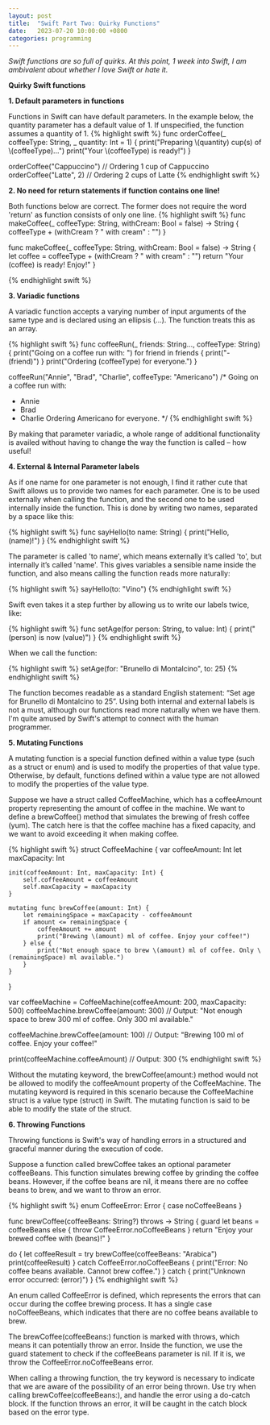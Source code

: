 ```yaml
---
layout: post
title:  "Swift Part Two: Quirky Functions"
date:   2023-07-20 10:00:00 +0800
categories: programming
---
```

<p><i>
Swift functions are so full of quirks. At this point, 1 week into Swift, I am ambivalent about whether I love Swift or hate it.
</i></p>

<p><b>Quirky Swift functions</b></p>
<p><b>1. Default parameters in functions</b></p>
Functions in Swift can have default parameters. In the example below, the quantity parameter has a default value of 1. If unspecified, the function assumes a quantity of 1.
{% highlight swift %}
func orderCoffee(_ coffeeType: String, _ quantity: Int = 1) {
    print("Preparing \(quantity) cup(s) of \(coffeeType)...")
    print("Your \(coffeeType) is ready!")
}

orderCoffee("Cappuccino") // Ordering 1 cup of Cappuccino
orderCoffee("Latte", 2) // Ordering 2 cups of Latte
{% endhighlight swift %}

<p><b>2. No need for return statements if function contains one line!</b></p>
Both functions below are correct. The former does not require the word 'return' as function consists of only one line.
{% highlight swift %}
func makeCoffee(_ coffeeType: String, withCream: Bool = false) -> String {
    coffeeType + (withCream ? " with cream" : "")
}

func makeCoffee(_ coffeeType: String, withCream: Bool = false) -> String {
    let coffee = coffeeType + (withCream ? " with cream" : "")
    return "Your \(coffee) is ready! Enjoy!"
}

{% endhighlight swift %}

<p><b>3. Variadic functions</b></p>
A variadic function accepts a varying number of input arguments of the same type and is declared using an ellipsis (...). The function treats this as an array.

{% highlight swift %}
func coffeeRun(_ friends: String..., coffeeType: String) {
    print("Going on a coffee run with: ")
    for friend in friends {
        print("- \(friend)")
    }
    print("Ordering \(coffeeType) for everyone.")
}

coffeeRun("Annie", "Brad", "Charlie", coffeeType: "Americano")
/* 
Going on a coffee run with:
- Annie
- Brad
- Charlie
Ordering Americano for everyone. 
*/
{% endhighlight swift %}

By making that parameter variadic, a whole range of additional functionality is availed without having to change the way the function is called – how useful!

<p><b>4. External & Internal Parameter labels</b></p>
As if one name for one parameter is not enough, I find it rather cute that Swift allows us to provide two names for each parameter. One is to be used externally when calling the function, and the second one to be used internally inside the function. This is done by writing two names, separated by a space like this:

{% highlight swift %}
func sayHello(to name: String) {
    print("Hello, \(name)!")
}
{% endhighlight swift %}

The parameter is called 'to name', which means externally it’s called 'to', but internally it’s called 'name'. This gives variables a sensible name inside the function, and also means calling the function reads more naturally:

{% highlight swift %}
sayHello(to: "Vino")
{% endhighlight swift %}

Swift even takes it a step further by allowing us to write our labels twice, like:

{% highlight swift %}
func setAge(for person: String, to value: Int) {
    print("\(person) is now \(value)")
}
{% endhighlight swift %}

When we call the function: 

{% highlight swift %}
setAge(for: "Brunello di Montalcino", to: 25)
{% endhighlight swift %}

The function becomes readable as a standard English statement: “Set age for Brunello di Montalcino to 25”. Using both internal and external labels is not a must, although our functions read more naturally when we have them. I'm quite amused by Swift's attempt to connect with the human programmer.

<p><b>5. Mutating Functions</b></p>
A mutating function is a special function defined within a value type (such as a struct or enum) and is used to modify the properties of that value type. Otherwise, by default, functions defined within a value type are not allowed to modify the properties of the value type.

Suppose we have a struct called CoffeeMachine, which has a coffeeAmount property representing the amount of coffee in the machine. We want to define a brewCoffee() method that simulates the brewing of fresh coffee (yum). The catch here is that the coffee machine has a fixed capacity, and we want to avoid exceeding it when making coffee.

{% highlight swift %}
struct CoffeeMachine {
    var coffeeAmount: Int
    let maxCapacity: Int

    init(coffeeAmount: Int, maxCapacity: Int) {
        self.coffeeAmount = coffeeAmount
        self.maxCapacity = maxCapacity
    }

    mutating func brewCoffee(amount: Int) {
        let remainingSpace = maxCapacity - coffeeAmount
        if amount <= remainingSpace {
            coffeeAmount += amount
            print("Brewing \(amount) ml of coffee. Enjoy your coffee!")
        } else {
            print("Not enough space to brew \(amount) ml of coffee. Only \(remainingSpace) ml available.")
        }
    }
}

var coffeeMachine = CoffeeMachine(coffeeAmount: 200, maxCapacity: 500)
coffeeMachine.brewCoffee(amount: 300)
// Output: "Not enough space to brew 300 ml of coffee. Only 300 ml available."

coffeeMachine.brewCoffee(amount: 100)
// Output: "Brewing 100 ml of coffee. Enjoy your coffee!"

print(coffeeMachine.coffeeAmount)
// Output: 300
{% endhighlight swift %}

Without the mutating keyword, the brewCoffee(amount:) method would not be allowed to modify the coffeeAmount property of the CoffeeMachine. The mutating keyword is required in this scenario because the CoffeeMachine struct is a value type (struct) in Swift. The mutating function is said to be able to modify the state of the struct.

<p><b>6. Throwing Functions</b></p>
Throwing functions is Swift's way of handling errors in a structured and graceful manner during the execution of code.

Suppose a function called brewCoffee takes an optional parameter coffeeBeans. This function simulates brewing coffee by grinding the coffee beans. However, if the coffee beans are nil, it means there are no coffee beans to brew, and we want to throw an error.

{% highlight swift %}
enum CoffeeError: Error {
    case noCoffeeBeans
}

func brewCoffee(coffeeBeans: String?) throws -> String {
    guard let beans = coffeeBeans else {
        throw CoffeeError.noCoffeeBeans
    }
    return "Enjoy your brewed coffee with \(beans)!"
}

do {
    let coffeeResult = try brewCoffee(coffeeBeans: "Arabica")
    print(coffeeResult)
} catch CoffeeError.noCoffeeBeans {
    print("Error: No coffee beans available. Cannot brew coffee.")
} catch {
    print("Unknown error occurred: \(error)")
}
{% endhighlight swift %}

 An enum called CoffeeError is defined, which represents the errors that can occur during the coffee brewing process. It has a single case noCoffeeBeans, which indicates that there are no coffee beans available to brew.

The brewCoffee(coffeeBeans:) function is marked with throws, which means it can potentially throw an error. Inside the function, we use the guard statement to check if the coffeeBeans parameter is nil. If it is, we throw the CoffeeError.noCoffeeBeans error.

When calling a throwing function, the try keyword is necessary to indicate that we are aware of the possibility of an error being thrown. Use try when calling brewCoffee(coffeeBeans:), and handle the error using a do-catch block. If the function throws an error, it will be caught in the catch block based on the error type. 
